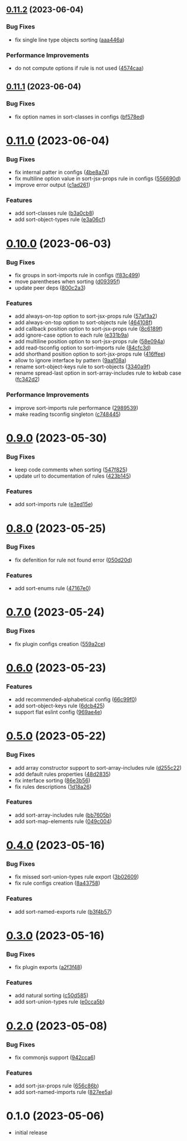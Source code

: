 ## [0.11.2](https://github.com/azat-io/eslint-plugin-perfectionist/compare/v0.11.1...v0.11.2) (2023-06-04)


### Bug Fixes

* fix single line type objects sorting ([aaa446a](https://github.com/azat-io/eslint-plugin-perfectionist/commit/aaa446ab5ebef1e1f5b24a45d44e7bcf1d8b592d))


### Performance Improvements

* do not compute options if rule is not used ([4574caa](https://github.com/azat-io/eslint-plugin-perfectionist/commit/4574caace5fb935a0c69eab527b5f1dc6ae92213))



## [0.11.1](https://github.com/azat-io/eslint-plugin-perfectionist/compare/v0.11.0...v0.11.1) (2023-06-04)


### Bug Fixes

* fix option names in sort-classes in configs ([bf578ed](https://github.com/azat-io/eslint-plugin-perfectionist/commit/bf578ed3580b069baf64151b8afe5be746a02945))



# [0.11.0](https://github.com/azat-io/eslint-plugin-perfectionist/compare/v0.10.0...v0.11.0) (2023-06-04)


### Bug Fixes

* fix internal patter in configs ([4be8a74](https://github.com/azat-io/eslint-plugin-perfectionist/commit/4be8a745562fe847bff4cf79c61ff731666b04f4))
* fix multiline option value in sort-jsx-props rule in configs ([556690d](https://github.com/azat-io/eslint-plugin-perfectionist/commit/556690de8dda82a9668cd94f746f35e730d8747e))
* improve error output ([c1ad261](https://github.com/azat-io/eslint-plugin-perfectionist/commit/c1ad2616e5aac3c6bf71d6b7d8f9bd480a147f3c))


### Features

* add sort-classes rule ([b3a0cb8](https://github.com/azat-io/eslint-plugin-perfectionist/commit/b3a0cb84337d4b800cf3458d272d8983c6bab0a9))
* add sort-object-types rule ([e3a06cf](https://github.com/azat-io/eslint-plugin-perfectionist/commit/e3a06cf67d63c60d29af54e4e32ef8a60ead85aa))



# [0.10.0](https://github.com/azat-io/eslint-plugin-perfectionist/compare/v0.9.0...v0.10.0) (2023-06-03)


### Bug Fixes

* fix groups in sort-imports rule in configs ([f83c499](https://github.com/azat-io/eslint-plugin-perfectionist/commit/f83c49916cbfa0c4b90e492390d8aec204041aad))
* move parentheses when sorting ([d09395f](https://github.com/azat-io/eslint-plugin-perfectionist/commit/d09395f11ee8680e33cd1ef309377e3becc76bfb))
* update peer deps ([800c2a3](https://github.com/azat-io/eslint-plugin-perfectionist/commit/800c2a3160a711a7772e433e37f0bc0b88fb9741))


### Features

* add always-on-top option to sort-jsx-props rule ([57af3a2](https://github.com/azat-io/eslint-plugin-perfectionist/commit/57af3a2fedd78f142e776f5e59015129533b4ec6))
* add always-on-top option to sort-objects rule ([464108f](https://github.com/azat-io/eslint-plugin-perfectionist/commit/464108fefe306e892dc604215cc07835b4601ba8))
* add callback position option to sort-jsx-props rule ([8c6189f](https://github.com/azat-io/eslint-plugin-perfectionist/commit/8c6189f3661a67c848aab13f282ee8f786b72354))
* add ignore-case option to each rule ([e331b9a](https://github.com/azat-io/eslint-plugin-perfectionist/commit/e331b9a400de67be823e12abd72aff6d519f8b6c))
* add multiline position option to sort-jsx-props rule ([58e094a](https://github.com/azat-io/eslint-plugin-perfectionist/commit/58e094aafdd37566ebdbf35d5f878113d5798e7e))
* add read-tsconfig option to sort-imports rule ([84cfc3d](https://github.com/azat-io/eslint-plugin-perfectionist/commit/84cfc3dd4786d527f895fb2141f2ec2f47c4f0a3))
* add shorthand position option to sort-jsx-props rule ([416ffee](https://github.com/azat-io/eslint-plugin-perfectionist/commit/416ffee6e6d07abd6e2c3d9e9ba03d100ff6fb4b))
* allow to ignore interface by pattern ([9aaf08a](https://github.com/azat-io/eslint-plugin-perfectionist/commit/9aaf08a35359027838fe7a4b69b02f372a1d8a43))
* rename sort-object-keys rule to sort-objects ([3340a9f](https://github.com/azat-io/eslint-plugin-perfectionist/commit/3340a9fc7371687debdc28c69b7a5e6f75ef861b))
* rename spread-last option in sort-array-includes rule to kebab case ([fc342d2](https://github.com/azat-io/eslint-plugin-perfectionist/commit/fc342d23fddefa4db155bbdf27a7c9ef8e8fab0f))


### Performance Improvements

* improve sort-imports rule performance ([2989539](https://github.com/azat-io/eslint-plugin-perfectionist/commit/2989539cef50addd6f86d4fcca05d4f87879c3d2))
* make reading tsconfig singleton ([c748445](https://github.com/azat-io/eslint-plugin-perfectionist/commit/c748445ff866a94036ace2fb36fc9f3f342ce75e))



# [0.9.0](https://github.com/azat-io/eslint-plugin-perfectionist/compare/v0.8.0...v0.9.0) (2023-05-30)


### Bug Fixes

* keep code comments when sorting ([547f825](https://github.com/azat-io/eslint-plugin-perfectionist/commit/547f82545a8ad9f643f24565ac1142ff27503eaa))
* update url to documentation of rules ([423b145](https://github.com/azat-io/eslint-plugin-perfectionist/commit/423b145f461c50b1b17679c3e62e12f02f4b01be))


### Features

* add sort-imports rule ([e3ed15e](https://github.com/azat-io/eslint-plugin-perfectionist/commit/e3ed15e92b76858a35b8821253c38b8d59b7cb45))



# [0.8.0](https://github.com/azat-io/eslint-plugin-perfectionist/compare/v0.7.0...v0.8.0) (2023-05-25)


### Bug Fixes

* fix defenition for rule not found error ([050d20d](https://github.com/azat-io/eslint-plugin-perfectionist/commit/050d20d96b5b86f3821238d66178f04cfb3101c6))


### Features

* add sort-enums rule ([47167e0](https://github.com/azat-io/eslint-plugin-perfectionist/commit/47167e0db6b86e248edac2bc35b333c1a1ba8a14))



# [0.7.0](https://github.com/azat-io/eslint-plugin-perfectionist/compare/v0.6.0...v0.7.0) (2023-05-24)


### Bug Fixes

* fix plugin configs creation ([559a2ce](https://github.com/azat-io/eslint-plugin-perfectionist/commit/559a2ce4ba482520d0254ac4934e8d08dde8626e))



# [0.6.0](https://github.com/azat-io/eslint-plugin-perfectionist/compare/v0.5.0...v0.6.0) (2023-05-23)


### Features

* add recommended-alphabetical config ([66c99f0](https://github.com/azat-io/eslint-plugin-perfectionist/commit/66c99f04508748259ff527ff1a6ac2f89389768c))
* add sort-object-keys rule ([6dcb425](https://github.com/azat-io/eslint-plugin-perfectionist/commit/6dcb4258ca8e47894a4130c04dfc2f3a0556a6c9))
* support flat eslint config ([969ae4e](https://github.com/azat-io/eslint-plugin-perfectionist/commit/969ae4e39a6f04d7208acfc058fc2917c11625db))



# [0.5.0](https://github.com/azat-io/eslint-plugin-perfectionist/compare/v0.4.0...v0.5.0) (2023-05-22)


### Bug Fixes

* add array constructor support to sort-array-includes rule ([d255c22](https://github.com/azat-io/eslint-plugin-perfectionist/commit/d255c2269b6ae6579d88f9b0733a4c655a90cb88))
* add default rules properties ([48d2835](https://github.com/azat-io/eslint-plugin-perfectionist/commit/48d2835997043de9759f82e361cd8cae1071514b))
* fix interface sorting ([86e3b56](https://github.com/azat-io/eslint-plugin-perfectionist/commit/86e3b56c94c4643a3089b4066923f1d962025b04))
* fix rules descriptions ([1d18a26](https://github.com/azat-io/eslint-plugin-perfectionist/commit/1d18a263a40249680a4e8a460b72a27936f0e4ca))


### Features

* add sort-array-includes rule ([bb7605b](https://github.com/azat-io/eslint-plugin-perfectionist/commit/bb7605bea228b7487093c914fc0b2677b242259d))
* add sort-map-elements rule ([049c004](https://github.com/azat-io/eslint-plugin-perfectionist/commit/049c0044c7444f8c8f955ae638887f21284ce1e9))



# [0.4.0](https://github.com/azat-io/eslint-plugin-perfectionist/compare/v0.3.0...v0.4.0) (2023-05-16)


### Bug Fixes

* fix missed sort-union-types rule export ([3b02609](https://github.com/azat-io/eslint-plugin-perfectionist/commit/3b026099d9bd71db4796cfdef49419e8f46d7d47))
* fix rule configs creation ([8a43758](https://github.com/azat-io/eslint-plugin-perfectionist/commit/8a437587e0dc306b923d86275c2696f5841464ae))


### Features

* add sort-named-exports rule ([b3f4b57](https://github.com/azat-io/eslint-plugin-perfectionist/commit/b3f4b57b97fa53996f07ad6ec73f61da2a3d2490))



# [0.3.0](https://github.com/azat-io/eslint-plugin-perfectionist/compare/v0.2.0...v0.3.0) (2023-05-16)


### Bug Fixes

* fix plugin exports ([a2f3f48](https://github.com/azat-io/eslint-plugin-perfectionist/commit/a2f3f488b26e672c2540d3c905cea929090e3740))


### Features

* add natural sorting ([c50d585](https://github.com/azat-io/eslint-plugin-perfectionist/commit/c50d58599e55e70aa2ebf81fc42b74a423585055))
* add sort-union-types rule ([e0cca5b](https://github.com/azat-io/eslint-plugin-perfectionist/commit/e0cca5bac26eb3b4c157072c1f779840750ec4e8))



# [0.2.0](https://github.com/azat-io/eslint-plugin-perfectionist/compare/v0.1.0...v0.2.0) (2023-05-08)


### Bug Fixes

* fix commonjs support ([942cca6](https://github.com/azat-io/eslint-plugin-perfectionist/commit/942cca6a6dea68c065f0ef600f71d6b1906e9e11))


### Features

* add sort-jsx-props rule ([656c86b](https://github.com/azat-io/eslint-plugin-perfectionist/commit/656c86b66ae881ecaca64a7526397de497dd0686))
* add sort-named-imports rule ([827ee5a](https://github.com/azat-io/eslint-plugin-perfectionist/commit/827ee5a97abc68bb48dd3f08d2d00b4dffa0c7f1))



# 0.1.0 (2023-05-06)

* initial release
